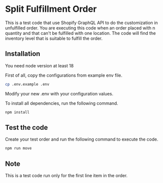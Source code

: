 # Split Fulfillment Order
This is a test code that use Shopify GraphQL API to do the customization in unfulfilled order.
You are executing this code when an order placed with n quantity and that can't be fulfilled with one location. The code will find the inventory level that is suitable to fulfill the order.

## Installation
You need node version at least 18

First of all, copy the configurations from example env file.
```sh
cp .env.example .env
```

Modify your new .env with your configuration values.

To install all dependencies, run the following command.
```sh
npm install
```

## Test the code
Create your test order and run the following command to execute the code.
```sh
npm run move
```

## Note
This is a test code run only for the first line item in the order.